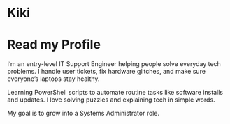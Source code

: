 # Kiki
# Read my Profile

I’m an entry-level IT Support Engineer helping people solve everyday tech problems.
I handle user tickets, fix hardware glitches, and make sure everyone’s laptops stay healthy.

Learning PowerShell scripts to automate routine tasks like software installs and updates.
I love solving puzzles and explaining tech in simple words.

My goal is to grow into a Systems Administrator role.
